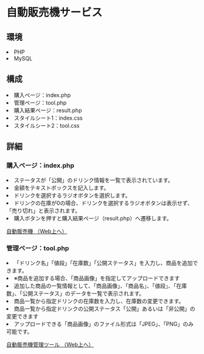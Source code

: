 # 自動販売機サービス
<h2>環境</h2>
<li>PHP</li>
<li>MySQL</li>

<h2>構成</h2>
<li>購入ページ：index.php</li>
<li>管理ページ：tool.php</li>
<li>購入結果ページ：result.php</li>
<li>スタイルシート1：index.css</li>
<li>スタイルシート2：tool.css</li>

<h2>詳細</h2>

<h3>購入ページ：index.php</h3>
<li>ステータスが「公開」のドリンク情報を一覧で表示されています。</li>
<li>金額をテキストボックスを記入します。</li>
<li>ドリンクを選択するラジオボタンを選択します。</li>
<li>ドリンクの在庫が0の場合、ドリンクを選択するラジオボタンは表示せず、「売り切れ」と表示されます。</li>
<li>購入ボタンを押すと購入結果ページ（result.php）へ遷移します。</li>
<p><a href="http://codecamp22349.lesson7.codecamp.jp//php/21/php/index.php" target="_blank">自動販売機 （Web上へ）</a></p>

<h3>管理ページ：tool.php</h3>
<li>「ドリンク名」「値段」「在庫数」「公開ステータス」を入力し、商品を追加できます。</li>
<li>※商品を追加する場合、「商品画像」を指定してアップロードできます</li>
<li>追加した商品の一覧情報として、「商品画像」、「商品名」、「値段」、「在庫数」、「公開ステータス」のデータを一覧で表示されます。</li>
<li>商品一覧から指定ドリンクの在庫数を入力し、在庫数の変更できます。</li>
<li>商品一覧から指定ドリンクの公開ステータス「公開」あるいは「非公開」の変更できます</li>
<li>アップロードできる「商品画像」のファイル形式は「JPEG」、「PNG」のみ可能です。</li>
<p><a href="http://codecamp22349.lesson7.codecamp.jp//php/21/php/tool.php" target="_blank">自動販売機管理ツール （Web上へ）</a></p>
